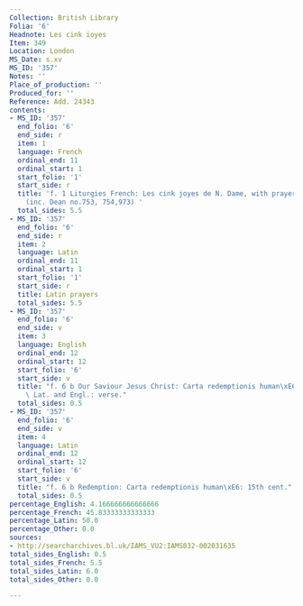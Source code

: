 ```yaml
---
Collection: British Library
Folia: '6'
Headnote: Les cink ioyes
Item: 349
Location: London
MS_Date: s.xv
MS_ID: '357'
Notes: ''
Place_of_production: ''
Produced_for: ''
Reference: Add. 24343
contents:
- MS_ID: '357'
  end_folio: '6'
  end_side: r
  item: 1
  language: French
  ordinal_end: 11
  ordinal_start: 1
  start_folio: '1'
  start_side: r
  title: 'f. 1 Liturgies French: Les cink joyes de N. Dame, with prayers: 15th cent.
    (inc. Dean no.753, 754,973) '
  total_sides: 5.5
- MS_ID: '357'
  end_folio: '6'
  end_side: r
  item: 2
  language: Latin
  ordinal_end: 11
  ordinal_start: 1
  start_folio: '1'
  start_side: r
  title: Latin prayers
  total_sides: 5.5
- MS_ID: '357'
  end_folio: '6'
  end_side: v
  item: 3
  language: English
  ordinal_end: 12
  ordinal_start: 12
  start_folio: '6'
  start_side: v
  title: "f. 6 b Our Saviour Jesus Christ: Carta redemptionis human\xE6: 15th cent.:\
    \ Lat. and Engl.: verse."
  total_sides: 0.5
- MS_ID: '357'
  end_folio: '6'
  end_side: v
  item: 4
  language: Latin
  ordinal_end: 12
  ordinal_start: 12
  start_folio: '6'
  start_side: v
  title: "f. 6 b Redemption: Carta redemptionis human\xE6: 15th cent."
  total_sides: 0.5
percentage_English: 4.166666666666666
percentage_French: 45.83333333333333
percentage_Latin: 50.0
percentage_Other: 0.0
sources:
- http://searcharchives.bl.uk/IAMS_VU2:IAMS032-002031635
total_sides_English: 0.5
total_sides_French: 5.5
total_sides_Latin: 6.0
total_sides_Other: 0.0

---
```

